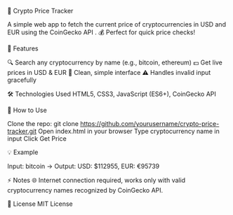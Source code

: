 🚀 Crypto Price Tracker

A simple web app to fetch the current price of cryptocurrencies in USD and EUR using the CoinGecko API
. 💰 Perfect for quick price checks!

🔹 Features

🔍 Search any cryptocurrency by name (e.g., bitcoin, ethereum)
💵 Get live prices in USD & EUR
🎨 Clean, simple interface
⚠️ Handles invalid input gracefully



🛠️ Technologies Used
HTML5, CSS3, JavaScript (ES6+), CoinGecko API

🚀 How to Use

Clone the repo:
git clone https://github.com/yourusername/crypto-price-tracker.git
Open index.html in your browser
Type cryptocurrency name in input
Click Get Price

💡 Example

Input: bitcoin → Output: USD: $112955, EUR: €95739

⚡ Notes
🌐 Internet connection required, works only with valid cryptocurrency names recognized by CoinGecko API.

📄 License
MIT License
